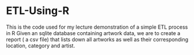 # ETL-Using-R
This is the code used for my lecture demonstration of a simple ETL process in R
Given an sqlite database containing artwork data, we are to create a report ( a csv file) that lists down all artworks as well as their corresponding location, category and artist. 

